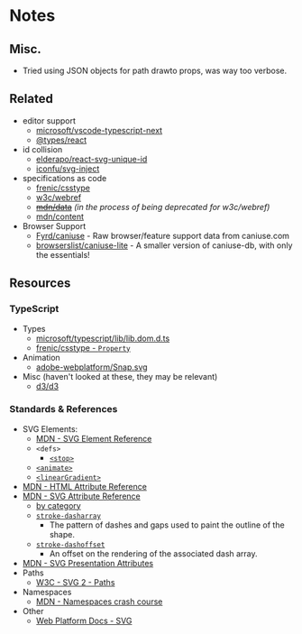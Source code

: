 # Notes


## Misc.


- Tried using JSON objects for path drawto props, was way too verbose.


## Related


- editor support
    - [microsoft/vscode-typescript-next](https://github.com/microsoft/vscode-typescript-next)
    - [@types/react](https://github.com/DefinitelyTyped/DefinitelyTyped/tree/master/types/react)
- id collision
    - [elderapo/react-svg-unique-id](https://github.com/elderapo/react-svg-unique-id)
    - [iconfu/svg-inject](https://github.com/iconfu/svg-inject)
- specifications as code
    - [frenic/csstype](https://github.com/frenic/csstype)
    - [w3c/webref](https://github.com/w3c/webref)
    - [~~mdn/data~~](https://github.com/mdn/data) *(in the process of being deprecated for w3c/webref)*
    - [mdn/content](https://github.com/mdn/content)
- Browser Support
    - [Fyrd/caniuse](https://github.com/Fyrd/caniuse) - Raw browser/feature support data from caniuse.com
    - [browserslist/caniuse-lite](https://github.com/browserslist/caniuse-lite) - A smaller version of caniuse-db, with only the essentials!


## Resources


### TypeScript


- Types
    - [microsoft/typescript/lib/lib.dom.d.ts](https://github.com/microsoft/TypeScript/blob/main/lib/lib.dom.d.ts)
    - [frenic/csstype - `Property`](https://github.com/frenic/csstype/blob/a74b9eec120395c9b781e045057fada3a19f29ae/index.d.ts#L18031)
- Animation
    - [adobe-webplatform/Snap.svg](https://github.com/adobe-webplatform/Snap.svg)
- Misc (haven't looked at these, they may be relevant)
    - [d3/d3](https://github.com/d3/d3)


### Standards & References


- SVG Elements:
    - [MDN - SVG Element Reference](https://developer.mozilla.org/en-US/docs/Web/SVG/Element)
    - `<defs>`
        - [`<stop>`](https://developer.mozilla.org/en-US/docs/Web/SVG/Element/stop)
    - [`<animate>`](https://developer.mozilla.org/en-US/docs/Web/SVG/Element/animate)
    - [`<linearGradient>`](https://developer.mozilla.org/en-US/docs/Web/SVG/Element/linearGradient)
- [MDN - HTML Attribute Reference](https://developer.mozilla.org/en-US/docs/Web/HTML/Attributes)
- [MDN - SVG Attribute Reference](https://developer.mozilla.org/en-US/docs/Web/SVG/Attribute)
    - [by category](https://developer.mozilla.org/en-US/docs/Web/SVG/Attribute#svg_attributes_by_category)
    - [`stroke-dasharray`](https://developer.mozilla.org/en-US/docs/Web/SVG/Attribute/stroke-dasharray)
        - The pattern of dashes and gaps used to paint the outline of the shape.
    - [`stroke-dashoffset`](https://developer.mozilla.org/en-US/docs/Web/SVG/Attribute/stroke-dashoffset)
        - An offset on the rendering of the associated dash array.
- [MDN - SVG Presentation Attributes](https://developer.mozilla.org/en-US/docs/Web/SVG/Attribute/Presentation)
- Paths
    - [W3C - SVG 2 - Paths](https://www.w3.org/TR/SVG/paths.html)
- Namespaces
    - [MDN - Namespaces crash course](https://developer.mozilla.org/en-US/docs/Web/SVG/Namespaces_Crash_Course)
- Other
    - [Web Platform Docs - SVG](https://webplatform.github.io/docs/svg/)
